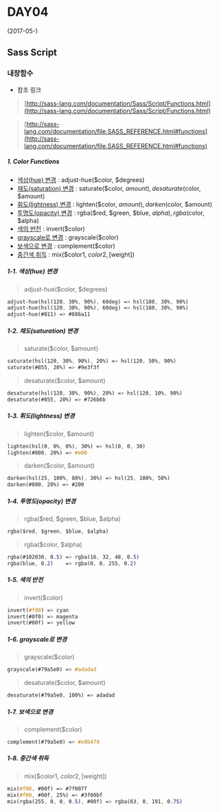 # DAY04
(2017-05-)

## Sass Script

### 내장함수

* 참조 링크

> [http://sass-lang.com/documentation/Sass/Script/Functions.html](http://sass-lang.com/documentation/Sass/Script/Functions.html)

> [http://sass-lang.com/documentation/file.SASS_REFERENCE.html#functions](http://sass-lang.com/documentation/file.SASS_REFERENCE.html#functions)

##### 1. Color Functions

* [색상(hue) 변경](https://github.com/chiabi88/Sass_study/blob/master/DAY04/Function.md) : adjust-hue($color, $degrees)
* [채도(saturation) 변경]() : saturate($color, $amount), desaturate($color, $amount)
* [휘도(lightness) 변경]() : lighten($color, $amount), darken($color, $amount)
* [투명도(opacity) 변경]() : rgba($red, $green, $blue, $alpha), rgba($color, $alpha)
* [색의 반전]() : invert($color)
* [grayscale로 변경]() : grayscale($color)
* [보색으로 변경]() : complement($color)
* [중간색 취득]() : mix($color1, $color2, [$weight])

##### 1-1. 색상(hue) 변경

> adjust-hue($color, $degrees)
```Sass
adjust-hue(hsl(120, 30%, 90%), 60deg) => hsl(180, 30%, 90%)
adjust-hue(hsl(120, 30%, 90%), 60deg) => hsl(180, 30%, 90%)
adjust-hue(#811) => #886a11
```

##### 1-2. 채도(saturation) 변경

> saturate($color, $amount)
```Sass
saturate(hsl(120, 30%, 90%), 20%) => hsl(120, 50%, 90%)
saturate(#855, 20%) => #9e3f3f
```
> desaturate($color, $amount)
```Sass
desaturate(hsl(120, 30%, 90%), 20%) => hsl(120, 10%, 90%)
desaturate(#855, 20%) => #726b6b
```

##### 1-3. 휘도(lightness) 변경

> lighten($color, $amount)
```Sass
lighten(hsl(0, 0%, 0%), 30%) => hsl(0, 0, 30)
lighten(#800, 20%) => #e00
```
> darken($color, $amount)
```Sass
darken(hsl(25, 100%, 80%), 30%) => hsl(25, 100%, 50%)
darken(#800, 20%) => #200
```

##### 1-4. 투명도(opacity) 변경

> rgba($red, $green, $blue, $alpha)
```Sass
rgba($red, $green, $blue, $alpha)
```
> rgba($color, $alpha)
```Sass
rgba(#102030, 0.5) => rgba(16, 32, 48, 0.5)
rgba(blue, 0.2)    => rgba(0, 0, 255, 0.2)
```
##### 1-5. 색의 반전

> invert($color)
```Sass
invert(#f00) => cyan
invert(#0f0) => magenta
invert(#00f) => yellow
```

##### 1-6. grayscale로 변경

> grayscale($color)
```Sass
grayscale(#79a5e0) => #adadad
```
> desaturate($color, $amount)
```Sass
desaturate(#79a5e0, 100%) => adadad
```

##### 1-7. 보색으로 변경

> complement($color)
```Sass
complement(#79a5e0) => #e0b479
```

##### 1-8. 중간색 취득

> mix($color1, $color2, [$weight])
```Sass
mix(#f00, #00f) => #7f007f
mix(#f00, #00f, 25%) => #3f00bf
mix(rgba(255, 0, 0, 0.5), #00f) => rgba(63, 0, 191, 0.75)
```